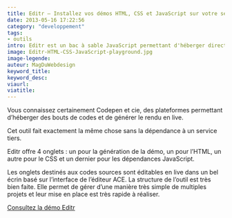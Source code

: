 ```yaml
---
title: Editr – Installez vos démos HTML, CSS et JavaScript sur votre serveur
date: 2013-05-16 17:22:56
category: "developpement"
tags:
- outils
intro: Editr est un bac à sable JavaScript permettant d'héberger directement sur son serveur des démos perso en HTML, CSS et JS.
image: Editr-HTML-CSS-JavaScript-playground.jpg
image-legende:
auteur: MagDuWebdesign
keyword_title:
keyword_desc:
viaurl:
viatitle:
---
```


Vous connaissez certainement Codepen et cie, des plateformes permettant d’héberger des bouts de codes et de générer le rendu en live.

Cet outil fait exactement la même chose sans la dépendance à un service tiers.

Editr offre 4 onglets : un pour la génération de la démo, un pour l’HTML, un autre pour le CSS et un dernier pour les dépendances JavaScript.

Les onglets destinés aux codes sources sont éditables en live dans un bel écrin basé sur l’interface de l’éditeur ACE. La structure de l’outil est très bien faite. Elle permet de gérer d’une manière très simple de multiples projets et leur mise en place est très rapide à réaliser.

<a class="button primary radius" href="https://github.com/Idered/editr" target="_blank">Consultez la démo Editr</a>